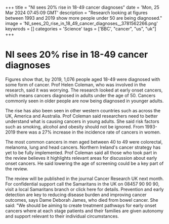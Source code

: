 +++
title = "NI sees 20% rise in 18-49 cancer diagnoses"
date = 'Mon, 25 Mar 2024 07:45:09 GMT'
description = "Research looking at figures between 1993 and 2019 show more people under 50 are being diagnosed."
image = 'NI_sees_20_rise_in_18_49_cancer_diagnoses__3781562266.png'
keywrods =  []
categories = 'Science'
tags = ['BBC', "cancer", "us", "uk"]
+++

# NI sees 20% rise in 18-49 cancer diagnoses

Figures show that, by 2019, 1,076 people aged 18-49 were diagnosed with some form of cancer.
Prof Helen Coleman, who was involved in the research, said it was worrying.
The research looked at early onset cancers, which means cancers diagnosed in adults under the age of 50.
Cancers commonly seen in older people are now being diagnosed in younger adults.

The rise has also been seen in other western countries such as across the UK, America and Australia.
Prof Coleman said researchers need to better understand what is causing cancers in young adults.
She said risk factors such as smoking, alcohol and obesity should not be ignored.
From 1993-2019 there was a 27% increase in the incidence rate of cancers in women.

The most common cancers in men aged between 40 to 49 were colorectal, melanoma, lung and head cancers.
Northern Ireland<bb>'s cancer strategy has yet to be fully implemented.
Prof Coleman said all those who took part in the review believes it highlights relevant areas for discussion about early onset cancers.
He said lowering the age of screening could be a key part of the review.

The review will be published in the journal Cancer Research UK next month.
For confidential support call the Samaritans in the UK on 08457 90 90 90, visit a local Samaritans branch or click here for details.
Prevention and early detection are key to reducing disease burden and improving cancer outcomes, says Dame Deborah James, who died from bowel cancer.
She said: <bb>"We should be aiming to create treatment pathways for early onset cancers where at each stage patients and their families are given autonomy and support relevant to their individual circumstances.


